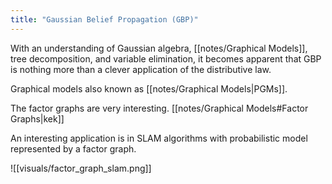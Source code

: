 ```yaml
---
title: "Gaussian Belief Propagation (GBP)"
---
```


With an understanding of Gaussian algebra, [[notes/Graphical Models]], tree decomposition, and variable elimination, it becomes apparent that GBP is nothing more than a clever application of the distributive law.

Graphical models also known as [[notes/Graphical Models|PGMs]].

The factor graphs are very interesting. [[notes/Graphical Models#Factor Graphs|kek]]

An interesting application is in SLAM algorithms with probabilistic model represented by a factor graph.

![[visuals/factor_graph_slam.png]]